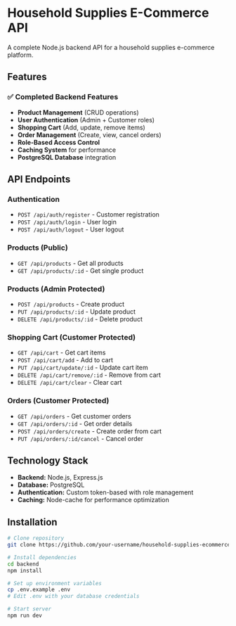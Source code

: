 # Household Supplies E-Commerce API

A complete Node.js backend API for a household supplies e-commerce platform.

## Features

### ✅ Completed Backend Features
- **Product Management** (CRUD operations)
- **User Authentication** (Admin + Customer roles)
- **Shopping Cart** (Add, update, remove items)
- **Order Management** (Create, view, cancel orders)
- **Role-Based Access Control**
- **Caching System** for performance
- **PostgreSQL Database** integration

## API Endpoints

### Authentication
- `POST /api/auth/register` - Customer registration
- `POST /api/auth/login` - User login
- `POST /api/auth/logout` - User logout

### Products (Public)
- `GET /api/products` - Get all products
- `GET /api/products/:id` - Get single product

### Products (Admin Protected)
- `POST /api/products` - Create product
- `PUT /api/products/:id` - Update product
- `DELETE /api/products/:id` - Delete product

### Shopping Cart (Customer Protected)
- `GET /api/cart` - Get cart items
- `POST /api/cart/add` - Add to cart
- `PUT /api/cart/update/:id` - Update cart item
- `DELETE /api/cart/remove/:id` - Remove from cart
- `DELETE /api/cart/clear` - Clear cart

### Orders (Customer Protected)
- `GET /api/orders` - Get customer orders
- `GET /api/orders/:id` - Get order details
- `POST /api/orders/create` - Create order from cart
- `PUT /api/orders/:id/cancel` - Cancel order

## Technology Stack

- **Backend:** Node.js, Express.js
- **Database:** PostgreSQL
- **Authentication:** Custom token-based with role management
- **Caching:** Node-cache for performance optimization

## Installation

```bash
# Clone repository
git clone https://github.com/your-username/household-supplies-ecommerce.git

# Install dependencies
cd backend
npm install

# Set up environment variables
cp .env.example .env
# Edit .env with your database credentials

# Start server
npm run dev

